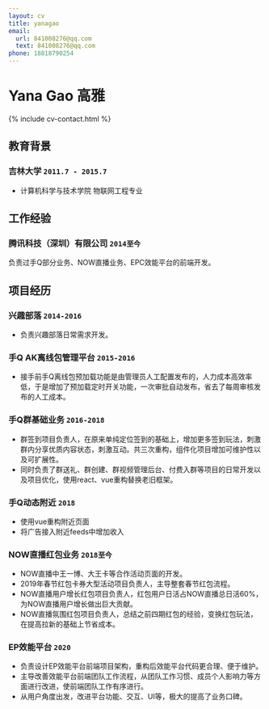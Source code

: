 ```yaml
---
layout: cv
title: yanagao
email:
  url: 841008276@qq.com
  text: 841008276@qq.com
phone: 18818790254
---
```


# Yana Gao **高雅**

<!--
include contact information from the front matter
Supported arguments:
    - phone: 18818790254
    - email
-->

{% include cv-contact.html %}



## 教育背景

### **吉林大学** `2011.7 - 2015.7`


- 计算机科学与技术学院 物联网工程专业





## 工作经验

### **腾讯科技（深圳）有限公司** `2014至今`

负责过手Q部分业务、NOW直播业务、EPC效能平台的前端开发。




## 项目经历

### **兴趣部落** `2014-2016`

- 负责兴趣部落日常需求开发。

### **手Q AK离线包管理平台** `2015-2016`

- 接手前手Q离线包预加载功能是由管理员人工配置发布的，人力成本高效率低，于是增加了预加载定时开关功能，一次审批自动发布，省去了每周审核发布的人工成本。

### **手Q群基础业务** `2016-2018`

- 群签到项目负责人，在原来单纯定位签到的基础上，增加更多签到玩法，刺激群内分享优质内容状态，刺激互动。共三次重构，组件化项目增加可维护性以及可扩展性。
- 同时负责了群送礼、群创建、群视频管理后台、付费入群等项目的日常开发以及项目优化，使用react、vue重构替换老旧框架。

### **手Q动态附近** `2018`

- 使用vue重构附近页面
- 将广告接入附近feeds中增加收入

### **NOW直播红包业务** `2018至今`

- NOW直播中王一博、大王卡等合作活动页面的开发。
- 2019年春节红包卡券大型活动项目负责人，主导整套春节红包流程。
- NOW直播用户增长红包项目负责人，红包用户日活占NOW直播总日活60%，为NOW直播用户增长做出巨大贡献。
- NOW直播氛围红包项目负责人，总结之前四期红包的经验，变换红包玩法，在提高拉新的基础上节省成本。

### **EP效能平台** `2020`

- 负责设计EP效能平台前端项目架构，重构后效能平台代码更合理、便于维护。
- 主导改善效能平台前端团队工作流程，从团队工作习惯、成员个人影响力等方面进行改进，使前端团队工作有序进行。
- 从用户角度出发，改进平台功能、交互、UI等，极大的提高了业务口碑。